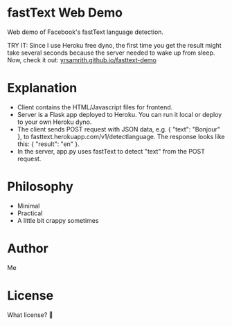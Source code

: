 # fastText Web Demo
Web demo of Facebook's fastText language detection.

TRY IT: Since I use Heroku free dyno, the first time you get the result might take several seconds because the server needed to wake up from sleep. Now, check it out: [yrsamrith.github.io/fasttext-demo](https://yrsamrith.github.io/fasttext-demo/)


# Explanation
- Client contains the HTML/Javascript files for frontend.
- Server is a Flask app deployed to Heroku. You can run it local or deploy to your own Heroku dyno.
- The client sends POST request with JSON data, e.g. { "text": "Bonjour" }, to fasttext.herokuapp.com/v1/detectlanguage. The response looks like this: { "result": "en" }.
- In the server, app.py uses fastText to detect "text" from the POST request.

# Philosophy
- Minimal
- Practical
- A little bit crappy sometimes

# Author
Me

# License
What license? 🤪

